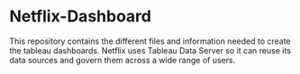 # Netflix-Dashboard
This repository contains the different files and information needed to create the tableau dashboards. Netflix uses Tableau Data Server so it can reuse its data sources and govern them across a wide range of users.
